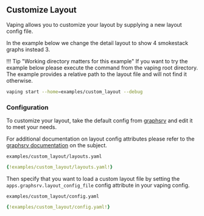 ## Customize Layout

Vaping allows you to customize your layout by supplying a new layout config file.

In the example below we change the detail layout to show 4 smokestack graphs instead 3.

!!! Tip "Working directory matters for this example"
    If you want to try the example below please execute the command from the vaping root
    directory. The example provides a relative path to the layout file and will not 
    find it otherwise.

```sh
vaping start --home=examples/custom_layout --debug
```

### Configuration

To customize your layout, take the default config from [graphsrv](https://github.com/20c/graphsrv/blob/master/graphsrv/etc/layouts.yaml) and edit it to meet your needs.

For additional documentation on layout config attributes please refer to the [graphsrv documentation](https://graphsrv.readthedocs.io/en/latest/custom/#layout) on the subject.

`examples/custom_layout/layouts.yaml`
```yml
{!examples/custom_layout/layouts.yaml!}
```

Then specify that you want to load a custom layout file by setting the `apps.graphsrv.layout_config_file` config attribute in your vaping config.

`examples/custom_layout/config.yaml`
```yml
{!examples/custom_layout/config.yaml!}
```



